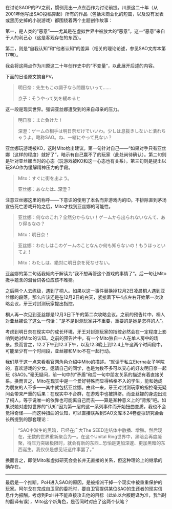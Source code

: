 在讨论SAOP的PV之前，惯例亮出一点东西作为讨论前提。川原这二十年（从2001年他写出SAO投稿算起）所有的作品（包括未商业化的短篇，以及没有发表或黑历史掉的小说游戏）都围绕着两个主题创作故事：

第一，是人类的“恶意”——尤其是在虚拟世界中被放大的“恶意”。这一“恶意”来自于人的利己心（这是客观存在的东西）。

第二，则是“自我认知”和“他者认知”的差异（相关的理论论述，参见SAO文库本第17卷）。

我会将这两点作为川原这二十年创作史中的“不变量”，以此展开后述的内容。

下面的日语原文摘自PV。

> 明日奈：先生もこの調子なら問題ないって……
>
> 京子：そうやって気を緩めると

这一段是现实世界。强调亚丝娜遭受到的来自母亲的压力。

> 明日奈：また負けた！
>
> 深澄：ゲームの相手は明日奈だけでいいわ。少しは息抜きしないと潰れちゃうよ。略称SAO。ね、一緒にやって見ない？

亚丝娜玩游戏被KO，这时Mito给出建议。第一句针对自己——“如果对手只有亚丝娜（这样的程度）就好了”，暗示有自己赢不了的玩家（此处尚待确认）。第二句则是针对亚丝娜当时的心态（玩游戏被KO和这一心态也有关系）。第三句则是提出以玩SAO作为缓解精神压力的手段。

> Mito：すぐに街を出よう。
> 
> 亚丝娜：あなたは…深澄？

注意亚丝娜这里的称呼——下意识的使用了本名而非游戏内的ID。不排除直到茅场宣告死亡游戏开始之后，Mito才找到亚丝娜的可能性。

> 亚丝娜：何なのこれ？全然分からない！ゲームから出られないなんて、あり得るなの？
> 
> Mito：明日奈！

> 亚丝娜：わたしはこのゲームのことなんか何も知らないの！もうほっといてよ！
> 
> Mito：わたしは、絶対に明日奈を死なせない。

亚丝娜的第二句话我倾向于解读为“我不想再管这个游戏的事情了”。后一句让Mito撒手蕴含的潜台词各位应该不难猜。

之后两个人去练级，遇到了桐人。如果以这一事件替换掉12月2日凌晨桐人遇到亚丝娜的段落，那么应该还是在12月2日的白天，紧接着下午4点左右开始第一次攻略会议，牙王对封测玩家提出指控。

桐人再一次见到亚丝娜是12月3日下午的第二次攻略会议。之前的预告片中，桐人对亚丝娜说了这么一句话：“是不是封测玩家并不重要，重要的是她是怎样的人”。

考虑到明日奈在现实中的成长环境，牙王对封测玩家的指控必然会在一定程度上影响到她对Mito的认知。之前的预告片中，有一个Mito独自一人在单人房中的场景。换而言之，12.2下午到12.3下午，以及12.3晚上到12.4上午这两个时间段中，可能至少有一个时间段，亚丝娜和Mito不在一起行动。

我们基于这一点来看看官网角色介绍中Mito的描述。“就读于私立Eterna女子学院的，喜欢游戏的少女。邀请自己的同学，也是为数不多可以交心的好友明日奈一起玩《SAO》。”毫无疑问，前一句中的“矛盾”和后一句中朋友关系的描述有着直接关系。换而言之，Mito在现实中是一个爱好特殊而显得格格不入的学生，能和她成为朋友的人不多——其中就包括亚丝娜。由此一来，牙王对封测玩家的指控毫无疑问会带来严重的后果：在现实中不合群，在游戏中也被排挤。而亚丝娜的身边出现了桐人，等于说唯一的依靠也可能离自己而去——算是某种意义上的“背叛”吧。如果说她对虚拟世界的“认知”因为第一层的这一系列事件而开始扭曲变质，我也不会觉得奇怪——而这种扭曲的认知，可以直接联系到SAO文库本24卷虚拟研究会会长所提到的那套理论：

> “SAO中滋生的黑暗，已经在广大The SEED连结体中散播、增殖。然后现在，无数的世界重新聚合为一。在这个Unital Ring世界中，黑暗会再度凝聚，待压力突破极限时，就会有新的东西…恐怕是更加深邃、更加黑暗的东西诞生。我仅仅是想见证这件事罢了。”

换而言之，即使Mito和虚拟研究会会长并无直接的关系，但这种理论上的继承的确存在。

***

最后是一个推断。PoH进入SAO的原因，是被指派干掉一个现实中被重重保护的玩家。阿尔戈在完成自卫官的委托时，要自卫官提供某位SAO的生还者的现实信息作为报酬。考虑到PoH并不能直接攻击他的目标（此处以台版翻译为准，我当时的翻译有误），Mito这个新角色，是否同时对应了这两个伏笔？
